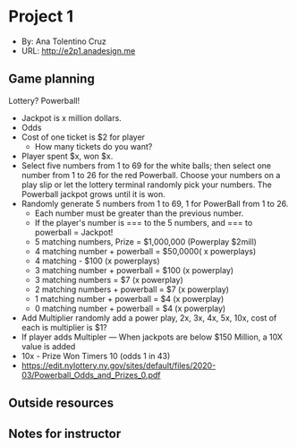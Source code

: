 # Project 1
+ By: Ana Tolentino Cruz
+ URL: <http://e2p1.anadesign.me>

## Game planning
Lottery? Powerball!
- Jackpot is x million dollars.
- Odds
- Cost of one ticket is $2 for player
    - How many tickets do you want?
- Player spent $x, won $x.
- Select five numbers from 1 to 69 for the white balls; then select one number from 1 to 26 for the red
        Powerball. Choose your numbers on a play slip or let the lottery terminal randomly pick your numbers. The
        Powerball jackpot grows until it is won.
- Randomly generate 5 numbers from 1 to 69, 1 for PowerBall from 1 to 26.
    - Each number must be greater than the previous number.
    - If the player's number is === to the 5 numbers, and === to powerball = Jackpot!
    - 5 matching numbers, Prize = $1,000,000 (Powerplay $2mill)
    - 4 matching number + powerball = $50,0000( x powerplays)
    - 4 matching - $100 (x powerplays)
    - 3 matching number + powerball = $100 (x powerplay)
    - 3 matching numbers = $7 (x powerplay)
    - 2 matching numbers + powerball = $7 (x powerplay)
    - 1 matching number + powerball = $4 (x powerplay)
    - 0 matching number + powerball = $4 (x powerplay)
- Add Multiplier randomly add a power play, 2x, 3x, 4x, 5x, 10x, cost of each is multiplier is $1?
- If player adds Multipler — When jackpots are below $150 Million, a 10X value is added
- 10x - Prize Won Timers 10 (odds 1 in 43)
- https://edit.nylottery.ny.gov/sites/default/files/2020-03/Powerball_Odds_and_Prizes_0.pdf



## Outside resources


## Notes for instructor
